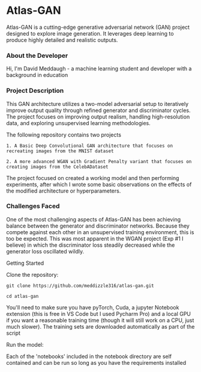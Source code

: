 
# Atlas-GAN


Atlas-GAN is a cutting-edge generative adversarial network (GAN) project designed to explore image generation. It leverages deep learning to produce highly detailed and realistic outputs.

### About the Developer
Hi, I'm David Meddaugh - a machine learning student and developer with a background in education


### Project Description
This GAN architecture utilizes a two-model adversarial setup to iteratively improve output quality through refined generator and discriminator cycles. The project focuses on improving output realism, handling high-resolution data, and exploring unsupervised learning methodologies.

The following repository contains two projects

    1. A Basic Deep Convolutional GAN architecture that focuses on recreating images from the MNIST dataset

    2. A more advanced WGAN with Gradient Penalty variant that focuses on creating images from the CelebADataset

The project focused on created a working model and then performing experiments, after which I wrote some basic observations on the effects of the modified architecture or hyperparameters. 


### Challenges Faced
One of the most challenging aspects of Atlas-GAN has been achieving balance between the generator and discriminator networks. Because they compete against each other in an unsupervised training environment, this is too be expected. This was most apparent in the WGAN project (Exp #1 I believe) in which the discriminator loss steadily decreased while the generator loss oscillated wildly. 



Getting Started

Clone the repository:


```git clone https://github.com/meddizzle316/atlas-gan.git``` 

```cd atlas-gan```

You'll need to make sure you have pyTorch, Cuda, a jupyter Notebook extension (this is free in VS Code but I used Pycharm Pro) and a local GPU if you want a reasonable training time (though it will still work on a CPU, just much slower). The training sets are downloaded automatically as part of the script


Run the model:

Each of the 'notebooks' included in the notebook directory are self contained and can be run so long as you have the requirements installed
